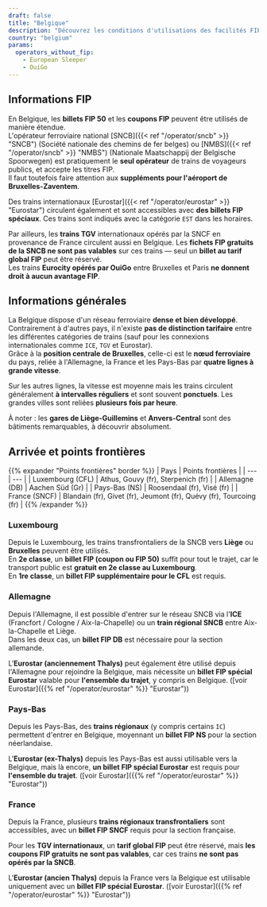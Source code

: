 ```yaml
---
draft: false
title: "Belgique"
description: "Découvrez les conditions d'utilisations des facilités FIP en Belgique et les opérateurs qui proposent les réductions."
country: "belgium"
params:
  operators_without_fip:
    - European Sleeper
    - OuiGo
---
```


## Informations FIP

En Belgique, les **billets FIP 50** et les **coupons FIP** peuvent être utilisés de manière étendue. \
L'opérateur ferroviaire national [SNCB]({{< ref "/operator/sncb" >}} "SNCB") (Société nationale des chemins de fer belges) ou [NMBS]({{< ref "/operator/sncb" >}} "NMBS") (Nationale Maatschappij der Belgische Spoorwegen) est pratiquement le **seul opérateur** de trains de voyageurs publics, et accepte les titres FIP. \
Il faut toutefois faire attention aux **suppléments pour l'aéroport de Bruxelles-Zaventem**.

Des trains internationaux [Eurostar]({{< ref "/operator/eurostar" >}} "Eurostar") circulent également et sont accessibles avec **des billets FIP spéciaux**. Ces trains sont indiqués avec la catégorie `EST` dans les horaires.

Par ailleurs, les **trains TGV** internationaux opérés par la SNCF en provenance de France circulent aussi en Belgique. Les **fichets FIP gratuits de la SNCB ne sont pas valables** sur ces trains — seul un **billet au tarif global FIP** peut être réservé. \
Les trains **Eurocity opérés par OuiGo** entre Bruxelles et Paris **ne donnent droit à aucun avantage FIP**.

## Informations générales

La Belgique dispose d'un réseau ferroviaire **dense et bien développé**.
Contrairement à d'autres pays, il n'existe **pas de distinction tarifaire** entre les différentes catégories de trains (sauf pour les connexions internationales comme `ICE`, `TGV` et Eurostar). \
Grâce à la **position centrale de Bruxelles**, celle-ci est le **nœud ferroviaire** du pays, reliée à l'Allemagne, la France et les Pays-Bas par **quatre lignes à grande vitesse**.

Sur les autres lignes, la vitesse est moyenne mais les trains circulent généralement **à intervalles réguliers** et sont souvent **ponctuels**. Les grandes villes sont reliées **plusieurs fois par heure**.

À noter : les **gares de Liège-Guillemins** et **Anvers-Central** sont des bâtiments remarquables, à découvrir absolument.

## Arrivée et points frontières

{{% expander "Points frontières" border %}}
| Pays | Points frontières |
| --- | --- |
| Luxembourg (CFL) | Athus, Gouvy (fr), Sterpenich (fr) |
| Allemagne (DB) | Aachen Süd (Gr) |
| Pays-Bas (NS) | Roosendaal (fr), Visé (fr) |
| France (SNCF) | Blandain (fr), Givet (fr), Jeumont (fr), Quévy (fr), Tourcoing (fr) |
{{% /expander %}}

### Luxembourg

Depuis le Luxembourg, les trains transfrontaliers de la SNCB vers **Liège** ou **Bruxelles** peuvent être utilisés. \
En **2e classe**, un **billet FIP (coupon ou FIP 50)** suffit pour tout le trajet, car le transport public est **gratuit en 2e classe au Luxembourg**. \
En **1re classe**, un **billet FIP supplémentaire pour le CFL** est requis.

### Allemagne

Depuis l'Allemagne, il est possible d'entrer sur le réseau SNCB via l'**ICE** (Francfort / Cologne / Aix-la-Chapelle) ou un **train régional SNCB** entre Aix-la-Chapelle et Liège. \
Dans les deux cas, un **billet FIP DB** est nécessaire pour la section allemande.

L'**Eurostar (anciennement Thalys)** peut également être utilisé depuis l'Allemagne pour rejoindre la Belgique, mais nécessite un **billet FIP spécial Eurostar** valable pour **l'ensemble du trajet**, y compris en Belgique. ([voir Eurostar]({{% ref "/operator/eurostar" %}} "Eurostar"))

### Pays-Bas

Depuis les Pays-Bas, des **trains régionaux** (y compris certains `IC`) permettent d'entrer en Belgique, moyennant un **billet FIP NS** pour la section néerlandaise.

L'**Eurostar (ex-Thalys)** depuis les Pays-Bas est aussi utilisable vers la Belgique, mais là encore, **un billet FIP spécial Eurostar** est requis pour **l'ensemble du trajet**. ([voir Eurostar]({{% ref "/operator/eurostar" %}} "Eurostar"))

### France

Depuis la France, plusieurs **trains régionaux transfrontaliers** sont accessibles, avec un **billet FIP SNCF** requis pour la section française.

Pour les **TGV internationaux**, un **tarif global FIP** peut être réservé, mais **les coupons FIP gratuits ne sont pas valables**, car ces trains **ne sont pas opérés par la SNCB**.

L'**Eurostar (ancien Thalys)** depuis la France vers la Belgique est utilisable uniquement avec un **billet FIP spécial Eurostar**. ([voir Eurostar]({{% ref "/operator/eurostar" %}} "Eurostar"))
